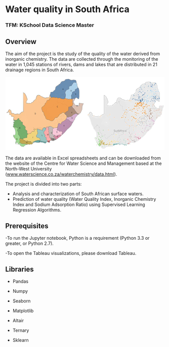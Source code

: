 # Water quality in South Africa
### TFM: KSchool Data Science Master

## Overview

The aim of the project is the study of the quality of the water derived from inorganic chemistry. The data are collected  through the monitoring of the water in 1,045 stations of rivers, dams and lakes that are distributed in 21 drainage regions in South Africa.

![map_regions_points](map_regions_points.png)

The data are available in Excel spreadsheets and can be downloaded from the website of the Centre for Water Science and Management based at the North-West University (www.waterscience.co.za/waterchemistry/data.html). 


The project is divided into two parts:

- Analysis and characterization of South African surface waters.
- Prediction of water quality (Water Quality Index, Inorganic Chemistry Index and Sodium Adsorption Ratio) using Supervised Learning Regression Algorithms.

## **Prerequisites**

-To run the Jupyter notebook, Python is a requirement (Python 3.3 or greater, or Python 2.7).

-To open the Tableau visualizations, please download Tableau.

## Libraries

- Pandas

- Numpy

- Seaborn

- Matplotlib

- Altair

- Ternary

- Sklearn

